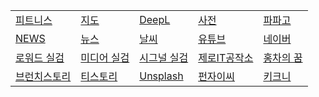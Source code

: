 <!-- 줄바꾸기는 행 끝에 스페이스 두칸 입력 -->
<!-- 표 셀 내용 왼쪽정렬 :--- , 오른쪽정렬 ---: , 가운데정렬 :---: -->
|  |  |  |  |  |  
|--|--|--|--|--|  
[피트니스](https://fit.shillashp.com/my/user-info/entrance-detail) | [지도](https://map.naver.com/) | [DeepL](https://www.deepl.com/en/write) | [사전](https://dict.naver.com) | [파파고](https://papago.naver.com/?sk=auto&tk=en)  
[NEWS](https://english.hani.co.kr/arti/english_edition) | [뉴스](https://news.naver.com) | [날씨](https://www.weather.go.kr/w/index.do) | [유튜브](https://www.youtube.com) | [네이버](https://www.naver.com)  
[로워드 실검](https://loword.co.kr/keywordTrend) | [미디어 실검](https://kdx.kr/service/searchtrend/view) | [시그널 실검](https://signal.bz/) | [제로IT공작소](https://blog.naver.com/zmsgfc) | [홍차의 꿈](https://jsb000.tistory.com/)  
[브런치스토리](https://brunch.co.kr/now) | [티스토리](https://www.tistory.com/category/current) | [Unsplash](https://unsplash.com/ko) |  [펀자이씨](https://imginn.com/punj_toon/) | [키크니](https://imginn.com/keykney/)  
